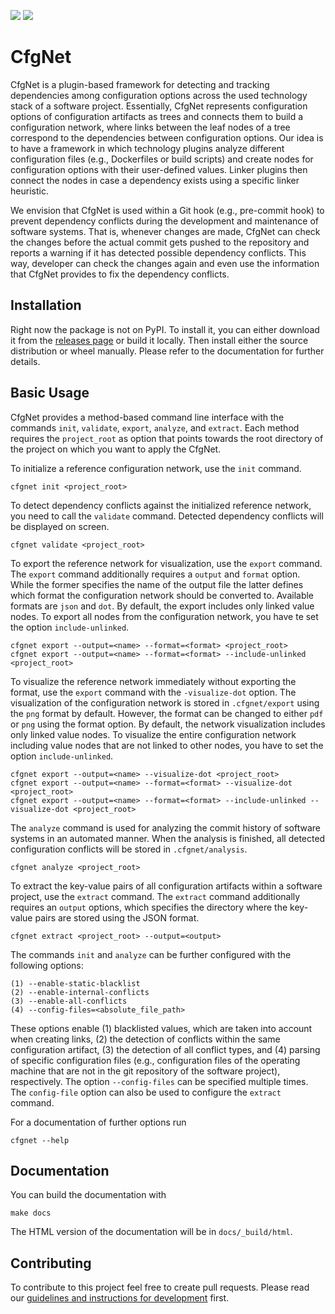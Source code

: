 ![](https://github.com/AI-4-SE/CfgNet/workflows/Tests/badge.svg?branch=main)
![](https://github.com/AI-4-SE/CfgNet/workflows/Code%20Style/badge.svg?branch=main)

# CfgNet

CfgNet is a plugin-based framework for detecting and tracking dependencies among configuration options across the used technology stack of a software project.
Essentially, CfgNet represents configuration options of configuration artifacts as trees and connects them to build a configuration network, where links between the leaf nodes of a tree correspond to the dependencies between configuration options.
Our idea is to have a framework in which technology plugins analyze different configuration files (e.g., Dockerfiles or build scripts) and create nodes for configuration options with their user-defined values.
Linker plugins then connect the nodes in case a dependency exists using a specific linker heuristic.

We envision that CfgNet is used within a Git hook (e.g., pre-commit hook) to prevent dependency conflicts during the development and maintenance of software systems. 
That is, whenever changes are made, CfgNet can check the changes before the actual commit gets pushed to the repository and reports a warning if it has detected possible dependency conflicts. 
This way, developer can check the changes again and even use the information that CfgNet provides to fix the dependency conflicts.

## Installation

Right now the package is not on PyPI.
To install it, you can either download it from the [releases page][releases] or build it locally.
Then install either the source distribution or wheel manually.
Please refer to the documentation for further details.

## Basic Usage

CfgNet provides a method-based command line interface with the commands `init`, `validate`, `export`, `analyze`, and `extract`.
Each method requires the `project_root` as option that points towards the root directory of the project on which you want to apply the CfgNet.

To initialize a reference configuration network, use the `init` command.

    cfgnet init <project_root>


To detect dependency conflicts against the initialized reference network, you need to call
the `validate` command. Detected dependency conflicts will be displayed on screen.

    cfgnet validate <project_root>


To export the reference network for visualization, use the `export` command.
The `export` command additionally requires a `output` and `format` option.
While the former specifies the name of the output file the latter defines which format the configuration network should be converted to.
Available formats are `json` and `dot`.
By default, the export includes only linked value nodes.
To export all nodes from the configuration network, you have te set the option `include-unlinked`. 

    cfgnet export --output=<name> --format=<format> <project_root>
    cfgnet export --output=<name> --format=<format> --include-unlinked <project_root>

To visualize the reference network immediately without exporting the format, use the `export` command with the `-visualize-dot` option. 
The visualization of the configuration network is stored in `.cfgnet/export` using the `png` format by default.
However, the format can be changed to either `pdf` or `png` using the format option.
By default, the network visualization includes only linked value nodes.
To visualize the entire configuration network including value nodes that are not linked to other nodes, you have to set the option `include-unlinked`. 

    cfgnet export --output=<name> --visualize-dot <project_root>
    cfgnet export --output=<name> --format=<format> --visualize-dot <project_root>
    cfgnet export --output=<name> --format=<format> --include-unlinked --visualize-dot <project_root>

The `analyze` command is used for analyzing the commit history of software systems in an automated manner.
When the analysis is finished, all detected configuration conflicts will be stored in `.cfgnet/analysis`.

    cfgnet analyze <project_root>

To extract the key-value pairs of all configuration artifacts within a software project, use the `extract` command. The `extract` command additionally requires an `output` options, which specifies the directory where the key-value pairs are stored using the JSON format. 

    cfgnet extract <project_root> --output=<output>

The commands `init` and `analyze` can be further configured with the following options:
    
    (1) --enable-static-blacklist
    (2) --enable-internal-conflicts
    (3) --enable-all-conflicts
    (4) --config-files=<absolute_file_path>

These options enable (1) blacklisted values, which are taken into account when creating links, (2) the detection of conflicts within the same configuration artifact, (3) the detection of all conflict types, and (4) parsing of specific configuration files (e.g., configuration files of the operating machine that are not in the git repository of the software project), respectively. The option `--config-files` can be specified multiple times. The `config-file` option can also be used to configure the `extract` command.

For a documentation of further options run

    cfgnet --help

## Documentation

You can build the documentation with

    make docs

The HTML version of the documentation will be in `docs/_build/html`.

## Contributing

To contribute to this project feel free to create pull requests.
Please read our [guidelines and instructions for development][development] first.

[releases]: https://github.com/AI-4-SE/CfgNet/releases
[development]: docs/development.rst
